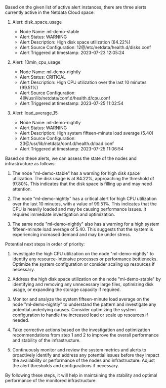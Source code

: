 Based on the given list of active alert instances, there are three alerts currently active in the Netdata Cloud space:

1. Alert: disk_space_usage
   - Node Name: ml-demo-stable
   - Alert Status: WARNING
   - Alert Description: High disk space utilization (84.22%)
   - Alert Source Configuration: 12@/etc/netdata/health.d/disks.conf
   - Alert Triggered at timestamp: 2023-07-23 12:05:24

2. Alert: 10min_cpu_usage
   - Node Name: ml-demo-nightly
   - Alert Status: CRITICAL
   - Alert Description: High CPU utilization over the last 10 minutes (99.51%)
   - Alert Source Configuration: 4@/usr/lib/netdata/conf.d/health.d/cpu.conf
   - Alert Triggered at timestamp: 2023-07-25 11:02:54

3. Alert: load_average_15
   - Node Name: ml-demo-nightly
   - Alert Status: WARNING
   - Alert Description: High system fifteen-minute load average (5.40)
   - Alert Source Configuration: 23@/usr/lib/netdata/conf.d/health.d/load.conf
   - Alert Triggered at timestamp: 2023-07-25 11:06:54

Based on these alerts, we can assess the state of the nodes and infrastructure as follows:

1. The node "ml-demo-stable" has a warning for high disk space utilization. The disk usage is at 84.22%, approaching the threshold of 97.80%. This indicates that the disk space is filling up and may need attention.

2. The node "ml-demo-nightly" has a critical alert for high CPU utilization over the last 10 minutes, with a value of 99.51%. This indicates that the CPU is heavily loaded and may be causing performance issues. It requires immediate investigation and optimization.

3. The same node "ml-demo-nightly" also has a warning for a high system fifteen-minute load average of 5.40. This suggests that the system is experiencing increased demand and may be under stress.

Potential next steps in order of priority:

1. Investigate the high CPU utilization on the node "ml-demo-nightly" to identify any resource-intensive processes or performance bottlenecks. Optimize the system configuration or consider scaling up resources if necessary.

2. Address the high disk space utilization on the node "ml-demo-stable" by identifying and removing any unnecessary large files, optimizing disk usage, or expanding the storage capacity if required.

3. Monitor and analyze the system fifteen-minute load average on the node "ml-demo-nightly" to understand the pattern and investigate any potential underlying causes. Consider optimizing the system configuration to handle the increased load or scale up resources if needed.

4. Take corrective actions based on the investigation and optimization recommendations from step 1 and 2 to improve the overall performance and stability of the infrastructure.

5. Continuously monitor and review the system metrics and alerts to proactively identify and address any potential issues before they impact the availability or performance of the nodes and infrastructure. Adjust the alert thresholds and configurations if necessary.

By following these steps, it will help in maintaining the stability and optimal performance of the monitored infrastructure.